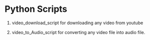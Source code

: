# Python Scripts 

1. video_download_script for downloading any video from youtube

2. video_to_Audio_script for converting any video file into audio file.

